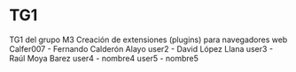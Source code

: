 # TG1
TG1 del grupo M3
 Creación de extensiones (plugins) para navegadores web
 Calfer007 - Fernando Calderón Alayo
 user2 - David López Llana
 user3 - Raúl Moya Barez
 user4 - nombre4
 user5 - nombre5
